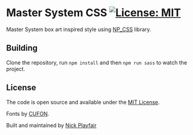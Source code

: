 # Master System CSS [![License: MIT](https://img.shields.io/badge/License-MIT-blue.svg)](https://opensource.org/licenses/MIT)

Master System box art inspired style using [NP_CSS](https://github.com/nplayfair/np_css) library.

## Building
Clone the repository, run `npm install` and then `npm run sass` to watch the project.

## License

The code is open source and available under the [MIT License](LICENSE.md). 

Fonts by [CUFON](https://www.cufonfonts.com/font/sega-logo-font).

Built and maintained by [Nick Playfair](https://www.nickplayfair.co.uk)

